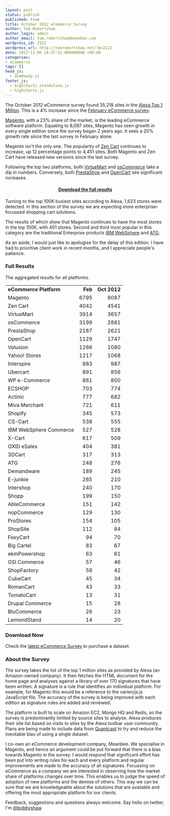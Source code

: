 ```yaml
---
layout: post
status: publish
published: true
title: October 2012 eCommerce Survey
author: Tom Robertshaw
author_login: admin
author_email: tom.robertshaw@meanbee.com
wordpress_id: 2122
wordpress_url: http://tomrobertshaw.net/?p=2122
date: 2012-11-06 14:37:53.000000000 +00:00
categories:
- eCommerce
tags: []
head_js:
  - domReady.js
footer_js:
  - highcharts_standalone.js
  - highcharts.js
---
```


The October 2012 eCommerce survey found 35,218 sites in the <a href="http://www.alexa.com/topsites">Alexa Top 1 Million</a>.  This is a 4% increase since the <a href="http://tomrobertshaw.net/2012/02/feb-2012-ecommerce-survey/">February eCommerce survey</a>.

<a href="http://www.magentocommerce.com">Magento</a>, with a 23% share of the market, is the leading eCommerce software platform.  Equating to 8,087 sites, Magento has seen growth in every single edition since the survey began 2 years ago.  It sees a 20% growth rate since the last survey in February alone.

Magento isn't the only one. The popularity of <a href="http://www.zen-cart.com/">Zen Cart</a> continues to increase, up 12 percentage points to 4,451 sites.  Both Magento and Zen Cart have released new versions since the last survey.

Following the top two platforms, both <a href="http://virtuemart.net/">VirtueMart</a> and <a href="http://www.oscommerce.com/">osCommerce</a> take a dip in numbers. Conversely, both <a href="http://www.prestashop.com/">PrestaShop</a> and <a href="http://www.opencart.com/">OpenCart</a> see significant increases. 

<div id="mostPopularMillion"></div>

<div style="text-align: center; margin: 20px 0; font-weight: bold;"><p><a href="#download-now">Download the full results</a></p></div>

Turning to the top 100K busiest sites according to Alexa, 1,623 stores were detected.  In this section of the survey we are expecting more enterprise-focussed shopping cart solutions.

The results of which show that Magento continues to have the most stores in the top 100K, with 401 stores.  Second and third most popular in this category are the traditional Enterprise products <a href="http://www.ibm.com/software/websphere">IBM WebSphere</a> and <a href="http://www.atg.com">ATG</a>.

<div id="mostPopularHundredThousand"></div>

As an aside, I would just like to apologise for the delay of this edition.  I have had to prioritise client work in recent months, and I appreciate people's patience.

### Full Results

The aggregated results for all platforms.

<table>
<tbody>
<tr>
<td><strong>eCommerce Platform</strong></td>
<td align="right"><strong>Feb</strong></td>
<td align="right"><strong>Oct 2012</strong></td>
</tr>
<tr>
<td>Magento</td>
<td align="right">6795</td>
<td align="right">8087</td>
</tr>
<tr>
<td>Zen Cart</td>
<td align="right">4042</td>
<td align="right">4541</td>
</tr>
<tr>
<td>VirtueMart</td>
<td align="right">3914</td>
<td align="right">3657</td>
</tr>
<tr>
<td>osCommerce</td>
<td align="right">3199</td>
<td align="right">2881</td>
</tr>
<tr>
<td>PrestaShop</td>
<td align="right">2187</td>
<td align="right">2621</td>
</tr>
<tr>
<td>OpenCart</td>
<td align="right">1129</td>
<td align="right">1747</td>
</tr>
<tr>
<td>Volusion</td>
<td align="right">1266</td>
<td align="right">1080</td>
</tr>
<tr>
<td>Yahoo! Stores</td>
<td align="right">1217</td>
<td align="right">1068</td>
</tr>

<tr>
<td>Interspire</td>
<td align="right">983</td>
<td align="right">987</td>
</tr>
<tr>
<td>Ubercart</td>
<td align="right">891</td>
<td align="right">856</td>
</tr>
<tr>
<td>WP e-Commerce</td>
<td align="right">861</td>
<td align="right">800</td>
</tr>
<tr>
<td>ECSHOP</td>
<td align="right">703</td>
<td align="right">774</td>
</tr>
<tr>
<td>Actinic</td>
<td align="right">777</td>
<td align="right">682</td>
</tr>
<tr>
<td>Miva Merchant</td>
<td align="right">721</td>
<td align="right">611</td>
</tr>
<tr>
<td>Shopify</td>
<td align="right">345</td>
<td align="right">573</td>
</tr>
<tr>
<td>CS-Cart</td>
<td align="right">538</td>
<td align="right">555</td>
</tr>
<tr>
<td>IBM WebSphere Commerce</td>
<td align="right">527</td>
<td align="right">528</td>
</tr>
<tr>
<td>X-Cart</td>
<td align="right">617</td>
<td align="right">509</td>
</tr>
<tr>
<td>OXID eSales</td>
<td align="right">404</td>
<td align="right">381</td>
</tr>
<tr>
<td>3DCart</td>
<td align="right">317</td>
<td align="right">313</td>
</tr>
<tr>
<td>ATG</td>
<td align="right">248</td>
<td align="right">276</td>
</tr>
<tr>
<td>Demandware</td>
<td align="right">189</td>
<td align="right">245</td>
</tr>
<tr>
<td>E-junkie</td>
<td align="right">265</td>
<td align="right">210</td>
</tr>
<tr>
<td>Intershop</td>
<td align="right">240</td>
<td align="right">170</td>
</tr>
<tr>
<td>Shopp</td>
<td align="right">199</td>
<td align="right">150</td>
</tr>
<tr>
<td>AbleCommerce</td>
<td align="right">151</td>
<td align="right">142</td>
</tr>
<tr>
<td>nopCommerce</td>
<td align="right">129</td>
<td align="right">130</td>
</tr>
<tr>
<td>ProStores</td>
<td align="right">154</td>
<td align="right">105</td>
</tr>
<tr>
<td>ShopSite</td>
<td align="right">112</td>
<td align="right">84</td>
</tr>
<tr>
<td>FoxyCart</td>
<td align="right">94</td>
<td align="right">70</td>
</tr>
<tr>
<td>Big Cartel</td>
<td align="right">83</td>
<td align="right">67</td>
</tr>
<tr>
<td>ekmPowershop</td>
<td align="right">63</td>
<td align="right">61</td>
</tr>
<tr>
<td>GSI Commerce</td>
<td align="right">57</td>
<td align="right">46</td>
</tr>
<tr>
<td>ShopFactory</td>
<td align="right">59</td>
<td align="right">42</td>
</tr>
<tr>
<td>CubeCart</td>
<td align="right">45</td>
<td align="right">34</td>
</tr>
<tr>
<td>RomanCart</td>
<td align="right">43</td>
<td align="right">33</td>
</tr>
<tr>
<td>TomatoCart</td>
<td align="right">13</td>
<td align="right">31</td>
</tr>
<tr>
<td>Drupal Commerce</td>
<td align="right">15</td>
<td align="right">28</td>
</tr>
<tr>
<td>BluCommerce</td>
<td align="right">26</td>
<td align="right">23</td>
</tr>

<tr>
<td>LemondStand</td>
<td align="right">14</td>
<td align="right">20</td>
</tr>

</tbody>
</table>


<h3 id="download-now">Download Now</h3>

<p>Check the <a href="http://tomrobertshaw.net/2013/03/feb-2013-ecommerce-survey/">latest eCommerce Survey</a> to purchase a dataset.</p>

### About the Survey

The survey takes the list of the top 1 million sites as provided by Alexa (an Amazon-owned company).  It then fetches the HTML document for the home page and analyses against a library of over 170 signatures that have been written.  A signature is a rule that identifies an individual platform.  For example, for Magento this would be a reference to the varien/js.js JavaScript file.  The accuracy of the survey is being improved with each edition as signature rules are added and reviewed.

The platform is built to scale on Amazon EC2, Mongo HQ and Redis, so the survey is predominantly limited by source sites to analyse.  Alexa produces their site list based on visits to sites by the Alexa toolbar user community.  Plans are being made to include data from <a href="http://www.quantcast.com/top-sites-1">Quantcast</a> to try and reduce the inevitable bias of using a single dataset.

I co-own an eCommerce development company, Meanbee.  We specialise in Magento, and hence an argument could be put forward that there is a bias towards Magento in the survey.  I would respond that significant effort has been put into writing rules for each and every platform and regular improvements are made to the accuracy of all signatures.  Focussing on eCommerce as a company we are interested in observing how the market share of platforms changes over time.  This enables us to judge the speed of adoption of new platforms and the demise of others.  This way we can be sure that we are knowledgeable about the solutions that are available and offering the most appropriate platform for our clients.

Feedback, suggestions and questions always welcome.  Say hello on twitter, I'm <a href="http://twitter.com/bobbyshaw">@bobbyshaw</a>.

<script type="text/javascript">// <![CDATA[
	var chart = [];
  domReady.on(function() {
    chart[0] = new Highcharts.Chart({
      chart: {
        backgroundColor: null,
        renderTo: 'mostPopularMillion',
        plotBackgroundColor: null,
        plotBorderWidth: null,
        plotShadow: false,
      },
      title: {
        text: 'Most Popular eCommerce Software (Top 1M Sites), Oct 2012'
      },
      tooltip: {
        formatter: function() {
          return '<b>'+ this.point.name +'</b>: '+ this.percentage.toFixed(1) +' %';
        }
      },
      plotOptions: {
        pie: {
          allowPointSelect: true,
          cursor: 'pointer',
          dataLabels: {
            enabled: true,
            color: '#000000',
            connectorColor: '#000000',
            formatter: function() {
              return '<b>'+ this.point.name +'</b>: '+ this.point.y;
            }
          }
        }
      },
        series: [{
        type: 'pie',
        name: 'eCommerce Market Share',
        data: [
          ['Magento',   8087],
          ['Zen Cart',  4541],
          ['VirtueMart',    3657],
          ['osCommerce',     2881],
          ['PrestaShop',   2621],
          ['OpenCart',     1747],           
          ['Volusion',   1080],
          ['Yahoo! Stores',  1068],
          ['Interspire',   987],
          ['Ubercart',   856],
          ['WP e-Commerce',  800],
          ['ECSHOP',  774],
          ['Others',   6125]
        ]
      }]
    });
    chart[1] = new Highcharts.Chart({
      chart: {
        backgroundColor: null,
        renderTo: 'mostPopularHundredThousand',
        plotBackgroundColor: null,
        plotBorderWidth: null,
        plotShadow: false,
      },
      title: {
        text: 'Most Popular eCommerce Software (Top 100K Sites), Oct 2012'
      },
      tooltip: {
        formatter: function() {
          return '<b>'+ this.point.name +'</b>: '+ this.percentage.toFixed(1) +' %';
        }
      },
      plotOptions: {
        pie: {
          allowPointSelect: true,
          cursor: 'pointer',
          dataLabels: {
            enabled: true,
            color: '#000000',
            connectorColor: '#000000',
            formatter: function() {
              return '<b>'+ this.point.name +'</b>: ';
            }
          }
        }
      },
        series: [{
        type: 'pie',
        name: 'eCommerce Market Share',
        data: [
          ['Magento',   403],
          ['IBM WebSphere',  181],
          ['ATG',    130],
          ['Zen Cart',  85],
          ['VirtueMart',     85],
          ['osCommerce',   83],
          ['Actinic',   81],
          ['Demandware',  72],
          ['Yahoo! Stores', 53],   
          ['ECSHOP',    48],
          ['Ubercart', 43],
          ['Intershop',    43],
          ['Prestashop',    42],
          ['Open Cart', 40],
          ['GSI Commerce', 28],
          ['Others',    207]
        ]
      }]
    });
  });
		
// ]]></script>
